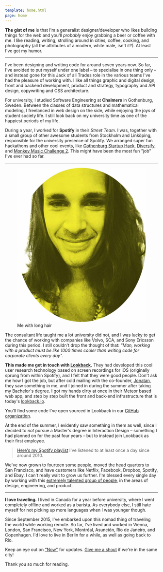 ```yaml
---
template: home.html
page: home
---
```


**The gist of me** is that I'm a generalist designer/developer who likes building things for the web and you'll *probably* enjoy grabbing a beer or coffee with me. I like reading, writing, strolling around in cities, coffee, cooking, and photography (all the attributes of a modern, white male, isn't it?). At least I've got my humor.

***

I've been designing and writing code for around seven years now. So far, I've avoided to put myself under one label – to specialise in one thing only – and instead gone for this Jack of all Trades role in the various teams I've had the pleasure of working with. I like all things graphic and digital design, front and backend development, product and strategy, typography and API design, copywriting and CSS architecture.

For university, I studied Software Engineering at **Chalmers** in Gothenburg, Sweden. Between the classes of data structures and mathematical modeling, I freelanced in web design on the side, while enjoying the joys of student society life. I still look back on my university time as one of the happiest periods of my life.

During a year, I worked for **Spotify** in their *Street Team*. I was, together with a small group of other awesome students from Stockholm and Linköping, responsible for the university presence of Spotify. We arranged super fun hackathons and other cool events, like [Gothenburg Startup Hack](http://www.gbgstartuphack.com), [Diversify](http://diversify.confetti.events), and [Monkey Music Challenge 2](http://monkey-music-challenge.github.io/). This might have been the most fun "job" I've ever had so far.

***

<figure class="outset-figure home-face">
  <img src="/assets/images/johan-bw.jpg" alt="Johan">
  <figcaption>Me with long hair</figcaption>
</figure>

The consultant life taught me a lot university did not, and I was lucky to get the chance of working with companies like Volvo, SCA, and Sony Ericsson during this period. I still couldn't drop the thought of that: *"Man, working with a product must be like 1000 times cooler than writing code for corporate clients every day"*.

**This made me get in touch with [Lookback](http://lookback.io).** They had developed this cool user research technology based on screen recordings for iOS (originally sprung from within Spotify), and I felt that they were good people. Don't ask me how I got the job, but after cold mailing with the co-founder, [Jonatan](http://twitter.com/littke), they saw something in me, and I joined in during the summer after taking my Bachelor's degree. I got my hands dirty at once in their Meteor based web app, and step by step built the front and back-end infrastructure that is today's [lookback.io](http://lookback.io).

You'll find some code I've open sourced in Lookback in our [GitHub organization](http://github.com/lookback).

At the end of the summer, I evidently saw something in them as well, since I decided to *not* pursue a Master's degree in Interaction Design – something I had planned on for the past four years – but to instead join Lookback as their first employee.

> [Here's my Spotify playlist](https://open.spotify.com/user/johanbrook/playlist/1Ldhvei26A52VXc1ErGFE3) I've listened to at least once a day since around 2010.

We've now grown to fourteen some people, moved the head quarters to San Francisco, and have customers like Netflix, Facebook, Dropbox, Spotify, and Ebay. I can't really wait to grow us further. I'm blessed every single day by working with this [extremely talented group of people](http://lookback.io/about), in the areas of design, engineering, and product.

***

**I love traveling.** I lived in Canada for a year before university, where I went completely offline and worked as a barista. As everybody else, I still hate myself for not picking up more languages when I was younger though.

Since September 2015, I've embarked upon this nomad thing of traveling the world while working remote. So far, I've lived and worked in Vienna, London, San Francisco, New York, Montréal, Asunción, Rio de Janeiro, and Copenhagen. I'd love to live in Berlin for a while, as well as going back to Rio.

Keep an eye out on ["Now"](/now) for updates. [Give me a shout](http://twitter.com/johanbrook) if we're in the same city!

Thank you so much for reading.
